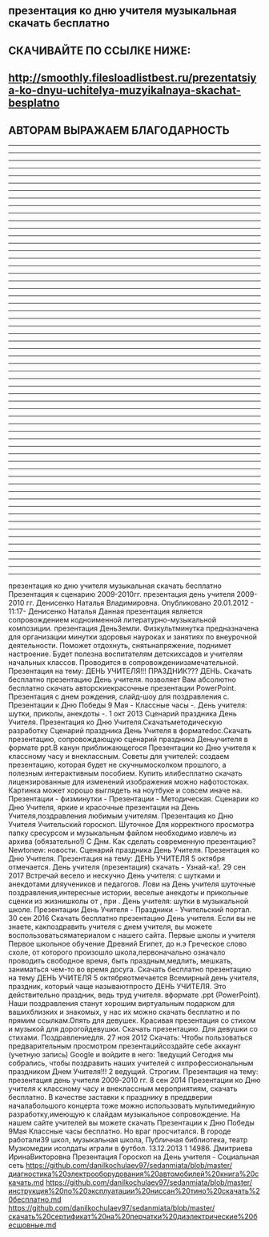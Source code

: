 презентация ко дню учителя музыкальная скачать бесплатно
--------------------------------------------------
СКАЧИВАЙТЕ ПО ССЫЛКЕ НИЖЕ:
--------------------------------------------------
http://smoothly.filesloadlistbest.ru/prezentatsiya-ko-dnyu-uchitelya-muzyikalnaya-skachat-besplatno
--------------------------------------------------
АВТОРАМ ВЫРАЖАЕМ БЛАГОДАРНОСТЬ
--------------------------------------------------
--------------------------------------------------
--------------------------------------------------
--------------------------------------------------
--------------------------------------------------
--------------------------------------------------
--------------------------------------------------
--------------------------------------------------
--------------------------------------------------
--------------------------------------------------
--------------------------------------------------
--------------------------------------------------
--------------------------------------------------
--------------------------------------------------
--------------------------------------------------
--------------------------------------------------
--------------------------------------------------
--------------------------------------------------
--------------------------------------------------
--------------------------------------------------
--------------------------------------------------
--------------------------------------------------
--------------------------------------------------
--------------------------------------------------
--------------------------------------------------
--------------------------------------------------
--------------------------------------------------
--------------------------------------------------
--------------------------------------------------
--------------------------------------------------
--------------------------------------------------
--------------------------------------------------
--------------------------------------------------
--------------------------------------------------
--------------------------------------------------
--------------------------------------------------
--------------------------------------------------
--------------------------------------------------
--------------------------------------------------
--------------------------------------------------
--------------------------------------------------
--------------------------------------------------
--------------------------------------------------
--------------------------------------------------
--------------------------------------------------
--------------------------------------------------
--------------------------------------------------
--------------------------------------------------
--------------------------------------------------
--------------------------------------------------
--------------------------------------------------
--------------------------------------------------
--------------------------------------------------
--------------------------------------------------
--------------------------------------------------
--------------------------------------------------
--------------------------------------------------
--------------------------------------------------
--------------------------------------------------
презентация ко дню учителя музыкальная скачать бесплатно Презентация к сценарию 2009-2010гг.  презентация день учителя 2009-2010 гг. Денисенко Наталья Владимировна. Опубликовано 20.01.2012 - 11:17- Денисенко Наталья  Данная презентация является сопровождением кодноименной литературно-музыкальной композиции. презентация ДеньЗемли. Физкультминутка предназначена для организации минутки здоровья науроках и занятиях по внеурочной деятельности. Поможет отдохнуть, снятьнапряжение, поднимет настроение. Будет полезна воспитателям детскихсадов и учителям начальных классов. Проводится в сопровождениизамечательной. Презентация на тему: ДЕНЬ УЧИТЕЛЯ!!! ПРАЗДНИК??? ДЕНЬ. Скачать бесплатно презентацию День учителя. позволяет Вам абсолютно бесплатно скачать авторскиекрасочные презентации PowerPoint. Презентация с днем рождения, слайд-шоу для поздравления с. Презентации к Дню Победы 9 Мая - Классные часы  -. День учителя: шутки, приколы, анекдоты -. 1 окт 2013  Сценарий праздника День Учителя. Презентация ко Дню Учителя.Скачатьметодическую разработку Сценарий праздника День Учителя в форматеdoc.Скачать презентацию, сопровождающую сценарий праздника Деньучителя в формате ppt.В канун приближающегося
Презентации ко Дню учителя к классному часу и внеклассным. Советы для учителей: создаем презентацию, которая будет не скучнымосколком прошлого, а полезным интерактивным пособием.  Купить илибесплатно скачать лицензированные для изменений изображения можно нафотостоках. Картинка может хорошо выглядеть на ноутбуке и совсем иначе на. Презентации - физминутки - Презентации - Методическая. Сценарии ко Дню Учителя, яркие и красочные презентации на День Учителя,поздравления любимым учителям.  Презентация ко Дню Учителя Учительский гороскоп. Шуточное  Для корректного просмотра папку сресурсом и музыкальным файлом необходимо извлечь из архива (обязательно!) С Днм. Как сделать современную презентацию?  Newtonew: новости. Сценарий праздника День Учителя. Презентация ко Дню Учителя. Презентация на тему: ДЕНЬ УЧИТЕЛЯ 5 октября отмечается. День учителя (презентация) скачать - Узнай-ка!. 29 сен 2017  Встречай весело и нескучно День учителя: с шутками и анекдотами дляучеников и педагогов.  Лови на День учителя шуточные поздравления,интересные истории, веселые анекдоты и прикольные сценки из жизнишколы от , при . День учителя: шутки в музыкальной школе.
Презентации День Учителя - Праздники - Учительский портал. 30 сен 2016  Скачать бесплатно презентацию День учителя. Если вы не знаете, какпоздравить учителя с днем учителя, вы можете воспользоватьсяматериалом с нашего сайта. Первые школы и учителя Первое школьное обучение  Древний Египет, до н.э Греческое слово схоле, от которого произошло школа,первоначально означало проводить свободное время, быть праздным,медлить, мешкать, заниматься чем-то во время досуга. Скачать бесплатно презентацию на тему ДЕНЬ УЧИТЕЛЯ 5 октябряотмечается Всемирный день учителя, праздник, который чаще называютпросто ДЕНЬ УЧИТЕЛЯ. Это действительно праздник, ведь труд учителя. вформате .ppt (PowerPoint). Наши поздравления станут хорошим виртуальным подарком для вашихблизких и знакомых, у нас их можно скачать бесплатно и по прямим ссылкам.Опять для девушек. Красивая презентация со стихом и музыкой для дорогойдевушки. Скачать презентацию. Для девушки со стихами. Поздравлениедля. 27 ноя 2012  Скачать:  Чтобы пользоваться предварительным просмотром презентацийсоздайте себе аккаунт (учетную запись) Google и войдите в него:  1ведущий Сегодня мы собрались, чтобы поздравить наших учителей с ихпрофессиональным праздником  Днем Учителя!!! 2 ведущий. Строгим. Презентация на тему: презентация день учителя 2009-2010 гг. 8 сен 2014  Презентации ко Дню учителя к классному часу и внеклассным мероприятиям, скачать бесплатно.  В качестве заставки к празднику в преддверии началабольшого концерта тоже можно использовать мультимедийную разработку,имеющую к слайдам музыкальное сопровождение. На нашем сайте учителей вы можете скачать Презентации к Дню Победы 9Мая Классные часы бесплатно.  Но враг просчитался. В городе работали39 школ, музыкальная школа, Публичная библиотека, театр Музкомедии исолдаты играли в футбол. 13.12.2013 1 14986. Дмитриева ИринаВикторовна
Презентация Гороскоп на День учителя - Социальная сеть
https://github.com/danilkochulaev97/sedanmiata/blob/master/диагностика%20электрооборудования%20автомобилей%20книга%20скачать.md
https://github.com/danilkochulaev97/sedanmiata/blob/master/инструкция%20по%20эксплуатации%20ниссан%20тино%20скачать%20бесплатно.md
https://github.com/danilkochulaev97/sedanmiata/blob/master/скачать%20сертификат%20на%20перчатки%20диэлектрические%20бесшовные.md